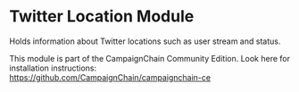 Twitter Location Module
=======================

Holds information about Twitter locations such as user stream and status.

This module is part of the CampaignChain Community Edition. Look here for
installation instructions: https://github.com/CampaignChain/campaignchain-ce